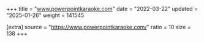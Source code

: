 +++
title = "www.powerpointkaraoke.com"
date = "2022-03-22"
updated = "2025-01-26"
weight = 141545

[extra]
source = "https://www.powerpointkaraoke.com/"
ratio = 10
size = 138
+++
